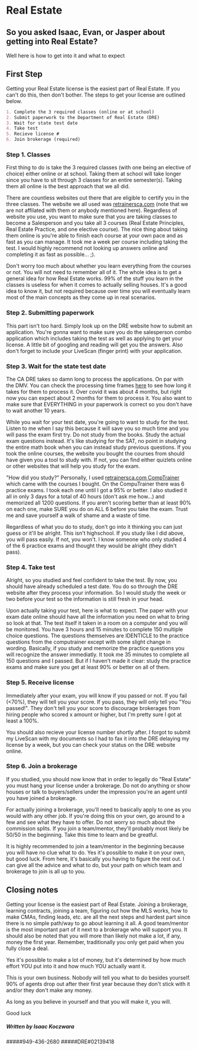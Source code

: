 # Real Estate

## So you asked Isaac, Evan, or Jasper about getting into Real Estate?
Well here is how to get into it and what to expect

## First Step

Getting your Real Estate license is the easiest part of Real Estate. If you can't do this, then don't bother. The steps to get your license are outlined below.

```markdown
1. Complete the 3 required classes (online or at school)
2. Submit paperwork to the Department of Real Estate (DRE)
3. Wait for state test date
4. Take test
5. Recieve license #
6. Join brokerage (required)
```
### Step 1. Classes
First thing to do is take the 3 required classes (with one being an elective of choice) either online or at school. Taking them at school will take longer since you have to sit through 3 classes for an entire semester(s). Taking them all online is the best approach that we all did. 

There are countless websites out there that are eligible to certify you in the three classes. The website we all used was [retrainersca.com](https://www.retrainersca.com/) (note that we are not affilated with them or anybody mentioned here). Regardless of website you use, you want to make sure that you are taking classes to become a Salesperson and you take all 3 courses (Real Estate Principles, Real Estate Practice, and one elective course). The nice thing about taking them online is you're able to finish each course at your own pace and as fast as you can manage. It took me a week per course including taking the test. I would highly recommend not looking up answers online and completing it as fast as possible... ;). 

Don't worry too much about whether you learn everything from the courses or not. You will not need to remember all of it. The whole idea is to get a general idea for how Real Estate works. 99% of the stuff you learn in the classes is useless for when it comes to actually selling houses. It's a good idea to know it, but not required because over time you will eventually learn most of the main concepts as they come up in real scenarios. 

### Step 2. Submitting paperwork
This part isn't too hard. Simply look up on the DRE website how to submit an application. You're gonna want to make sure you do the salesperson combo application which includes taking the test as well as applying to get your license. A little bit of googling and reading will get you the answers. Also don't forget to include your LiveScan (finger print) with your application. 

### Step 3. Wait for the state test date
The CA DRE takes so damn long to process the applications. On par with the DMV. You can check the processing time frames [here](https://www.dre.ca.gov/Licensees/CurrentTimeframes.html) to see how long it takes for them to process it. Over covid it was about 4 months, but right now you can expect about 2 months for them to process it. You also want to make sure that EVERYTHING in your paperwork is correct so you don't have to wait another 10 years.

While you wait for your test date, you're going to want to study for the test. Listen to me when I say this because it will save you so much time and you will pass the exam first try. Do not study from the books. Study the actual exam questions instead. It's like studying for the SAT, no point in studying the entire math book when you can instead study previous questions. If you took the online courses, the website you bought the courses from should have given you a tool to study with. If not, you can find either quizlets online or other websites that will help you study for the exam.

"How did you study?"
Personally, I used [retrainersca.com CompTrainer](https://www.retrainersca.com/salesperson-state-exam.html) which came with the courses I bought. On the CompuTrainer there was 6 practice exams. I took each one until I got a 95% or better. I also studied it all in only 3 days for a total of 40 hours (don't ask me how...) and memorized all 1200 questions. If you aren't scoring better than at least 90% on each one, make SURE you do on ALL 6 before you take the exam. Trust me and save yourself a walk of shame and a waste of time.

Regardless of what you do to study, don't go into it thinking you can just guess or it'll be alright. This isn't highschool. If you study like I did above, you will pass easily. If not, you won't. I know someone who only studied 4 of the 6 practice exams and thought they would be alright (they didn't pass). 

### Step 4. Take test
Alright, so you studied and feel confident to take the test. By now, you should have already scheduled a test date. You do so through the DRE website after they process your information. So I would study the week or two before your test so the information is still fresh in your head. 

Upon actually taking your test, here is what to expect. The paper with your exam date online should have all the information you need on what to bring so look at that. The test itself it taken in a room on a computer and you will be monitored. You have 3 hours and 15 minutes to complete 150 multiple choice questions. The questions themselves are IDENTICLE to the practice questions from the computrainer except with some slight change in wording. Basically, if you study and memorize the practice questions you will recognize the answer immediatly. It took me 35 minutes to complete all 150 questions and I passed. But if I haven't made it clear: study the practice exams and make sure you get at least 90% or better on all of them. 

### Step 5. Receive license #
Immediately after your exam, you will know if you passed or not. If you fail (<70%), they will tell you your score. If you pass, they will only tell you "You passed!". They don't tell you your score to discourage brokerages from hiring people who scored x amount or higher, but I'm pretty sure I got at least a 100%. 

You should also recieve your license number shortly after. I forgot to submit my LiveScan with my documents so I had to fax it into the DRE delaying my license by a week, but you can check your status on the DRE website online. 

### Step 6. Join a brokerage
If you studied, you should now know that in order to legally do "Real Estate" you must hang your license under a brokerage. Do not do anything or show houses or talk to buyers/sellers under the impression you're an agent until you have joined a brokerage. 

For actually joining a brokerage, you'll need to basically apply to one as you would with any other job. If you're doing this on your own, go around to a few and see what they have to offer. Do not worry so much about the commission splits. If you join a team/mentor, they'll probably most likely be 50/50 in the beginning. Take this time to learn and be greatful. 

It is highly recommended to join a team/mentor in the beginning because you will have no clue what to do. Yes it's possible to make it on your own, but good luck. From here, it's basically you having to figure the rest out. I can give all the advice and what to do, but your path on which team and brokerage to join is all up to you. 

## Closing notes
Getting your license is the easiest part of Real Estate. Joining a brokerage, learning contracts, joining a team, figuring out how the MLS works, how to make CMAs, finding leads, etc. are all the next steps and hardest part since there is no simple path/way to go about learning it all. A good team/mentor is the most important part of it next to a brokerage who will support you. It should also be noted that you will more than likely not make a lot, if any, money the first year. Remember, traditionally you only get paid when you fully close a deal.

Yes it's possible to make a lot of money, but it's determined by how much effort YOU put into it and how much YOU actually want it. 

This is your own business. Nobody will tell you what to do besides yourself. 90% of agents drop out after their first year because they don't stick with it and/or they don't make any money. 

As long as you believe in yourself and that you will make it, you will.

Good luck

##### Written by Isaac Koczwara
#####949-436-2680
#####DRE#02139418
